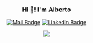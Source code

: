 


<div align="center">
  
  <h3>Hi 👋! I'm Alberto</h3>
  
  [![Mail Badge](https://img.shields.io/badge/-albertopluecker-c0392b?style=flat&labelColor=c0392b&logo=gmail&logoColor=white)](mailto:albertopluecker@gmail.com)
  [![Linkedin Badge](https://img.shields.io/badge/-LinkedIn-0e76a8?style=flat&labelColor=0e76a8&logo=linkedin&logoColor=white)](https://www.linkedin.com/in/alberto-pluecker/)  
</div>
<p align="center">
  <a href="https://skillicons.dev">
    <img src="https://skillicons.dev/icons?i=go,py,docker,kubernetes,git,githubactions,ansible,terraform,linux,bash,vim,azure&perline=4" />
  </a>
</p>
